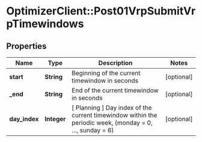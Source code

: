 # OptimizerClient::Post01VrpSubmitVrpTimewindows

## Properties
Name | Type | Description | Notes
------------ | ------------- | ------------- | -------------
**start** | **String** | Beginning of the current timewindow in seconds | [optional] 
**_end** | **String** | End of the current timewindow in seconds | [optional] 
**day_index** | **Integer** | [ Planning ] Day index of the current timewindow within the periodic week, (monday &#x3D; 0, ..., sunday &#x3D; 6) | [optional] 


